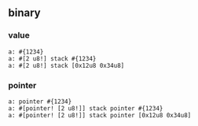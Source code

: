 ## binary

### value

```
a: #{1234}
a: #[2 u8!] stack #{1234}
a: #[2 u8!] stack [0x12u8 0x34u8]
```

### pointer

```
a: pointer #{1234}
a: #[pointer! [2 u8!]] stack pointer #{1234}
a: #[pointer! [2 u8!]] stack pointer [0x12u8 0x34u8]
```

